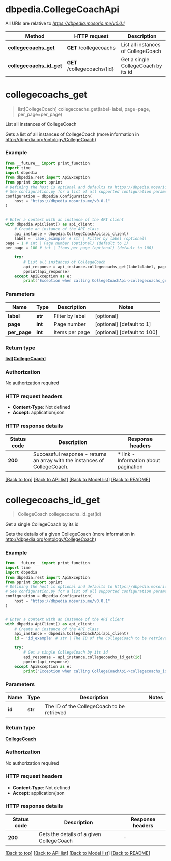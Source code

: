 # dbpedia.CollegeCoachApi

All URIs are relative to *https://dbpedia.mosorio.me/v0.0.1*

Method | HTTP request | Description
------------- | ------------- | -------------
[**collegecoachs_get**](CollegeCoachApi.md#collegecoachs_get) | **GET** /collegecoachs | List all instances of CollegeCoach
[**collegecoachs_id_get**](CollegeCoachApi.md#collegecoachs_id_get) | **GET** /collegecoachs/{id} | Get a single CollegeCoach by its id


# **collegecoachs_get**
> list[CollegeCoach] collegecoachs_get(label=label, page=page, per_page=per_page)

List all instances of CollegeCoach

Gets a list of all instances of CollegeCoach (more information in http://dbpedia.org/ontology/CollegeCoach)

### Example

```python
from __future__ import print_function
import time
import dbpedia
from dbpedia.rest import ApiException
from pprint import pprint
# Defining the host is optional and defaults to https://dbpedia.mosorio.me/v0.0.1
# See configuration.py for a list of all supported configuration parameters.
configuration = dbpedia.Configuration(
    host = "https://dbpedia.mosorio.me/v0.0.1"
)


# Enter a context with an instance of the API client
with dbpedia.ApiClient() as api_client:
    # Create an instance of the API class
    api_instance = dbpedia.CollegeCoachApi(api_client)
    label = 'label_example' # str | Filter by label (optional)
page = 1 # int | Page number (optional) (default to 1)
per_page = 100 # int | Items per page (optional) (default to 100)

    try:
        # List all instances of CollegeCoach
        api_response = api_instance.collegecoachs_get(label=label, page=page, per_page=per_page)
        pprint(api_response)
    except ApiException as e:
        print("Exception when calling CollegeCoachApi->collegecoachs_get: %s\n" % e)
```

### Parameters

Name | Type | Description  | Notes
------------- | ------------- | ------------- | -------------
 **label** | **str**| Filter by label | [optional] 
 **page** | **int**| Page number | [optional] [default to 1]
 **per_page** | **int**| Items per page | [optional] [default to 100]

### Return type

[**list[CollegeCoach]**](CollegeCoach.md)

### Authorization

No authorization required

### HTTP request headers

 - **Content-Type**: Not defined
 - **Accept**: application/json

### HTTP response details
| Status code | Description | Response headers |
|-------------|-------------|------------------|
**200** | Successful response - returns an array with the instances of CollegeCoach. |  * link - Information about pagination <br>  |

[[Back to top]](#) [[Back to API list]](../README.md#documentation-for-api-endpoints) [[Back to Model list]](../README.md#documentation-for-models) [[Back to README]](../README.md)

# **collegecoachs_id_get**
> CollegeCoach collegecoachs_id_get(id)

Get a single CollegeCoach by its id

Gets the details of a given CollegeCoach (more information in http://dbpedia.org/ontology/CollegeCoach)

### Example

```python
from __future__ import print_function
import time
import dbpedia
from dbpedia.rest import ApiException
from pprint import pprint
# Defining the host is optional and defaults to https://dbpedia.mosorio.me/v0.0.1
# See configuration.py for a list of all supported configuration parameters.
configuration = dbpedia.Configuration(
    host = "https://dbpedia.mosorio.me/v0.0.1"
)


# Enter a context with an instance of the API client
with dbpedia.ApiClient() as api_client:
    # Create an instance of the API class
    api_instance = dbpedia.CollegeCoachApi(api_client)
    id = 'id_example' # str | The ID of the CollegeCoach to be retrieved

    try:
        # Get a single CollegeCoach by its id
        api_response = api_instance.collegecoachs_id_get(id)
        pprint(api_response)
    except ApiException as e:
        print("Exception when calling CollegeCoachApi->collegecoachs_id_get: %s\n" % e)
```

### Parameters

Name | Type | Description  | Notes
------------- | ------------- | ------------- | -------------
 **id** | **str**| The ID of the CollegeCoach to be retrieved | 

### Return type

[**CollegeCoach**](CollegeCoach.md)

### Authorization

No authorization required

### HTTP request headers

 - **Content-Type**: Not defined
 - **Accept**: application/json

### HTTP response details
| Status code | Description | Response headers |
|-------------|-------------|------------------|
**200** | Gets the details of a given CollegeCoach |  -  |

[[Back to top]](#) [[Back to API list]](../README.md#documentation-for-api-endpoints) [[Back to Model list]](../README.md#documentation-for-models) [[Back to README]](../README.md)

